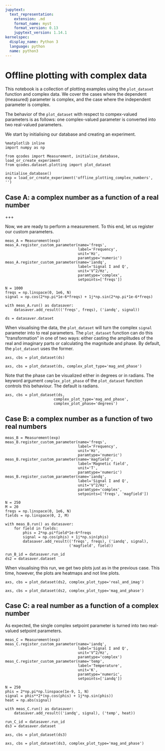 ```yaml
---
jupytext:
  text_representation:
    extension: .md
    format_name: myst
    format_version: 0.13
    jupytext_version: 1.14.1
kernelspec:
  display_name: Python 3
  language: python
  name: python3
---
```


# Offline plotting with complex data

This notebook is a collection of plotting examples using the `plot_dataset` function and complex data. We cover the cases where the dependent (measured) parameter is complex, and the case where the independent parameter is complex.

The behavior of the `plot_dataset` with respect to compex-valued parameters is as follows: one complex-valued parameter is converted into two real-valued parameters.

We start by initialising our database and creating an experiment.

```{code-cell} ipython3
%matplotlib inline
import numpy as np

from qcodes import Measurement, initialise_database, load_or_create_experiment
from qcodes.dataset.plotting import plot_dataset
```

```{code-cell} ipython3
initialise_database()
exp = load_or_create_experiment('offline_plotting_complex_numbers', '')
```

## Case A: a complex number as a function of a real number

+++

Now, we are ready to perform a measurement. To this end, let us register our custom parameters.

```{code-cell} ipython3
meas_A = Measurement(exp)
meas_A.register_custom_parameter(name='freqs',
                                 label='Frequency',
                                 unit='Hz',
                                 paramtype='numeric')
meas_A.register_custom_parameter(name='iandq',
                                 label='Signal I and Q',
                                 unit='V^2/Hz',
                                 paramtype='complex',
                                 setpoints=['freqs'])
```

```{code-cell} ipython3
N = 1000
freqs = np.linspace(0, 1e6, N)
signal = np.cos(2*np.pi*1e-6*freqs) + 1j*np.sin(2*np.pi*1e-6*freqs)

with meas_A.run() as datasaver:
    datasaver.add_result(('freqs', freqs), ('iandq', signal))

ds = datasaver.dataset
```

When visualising the data, the `plot_dataset` will turn the complex `signal` parameter into to real parameters. The `plot_dataset` function can do this "transformation" in one of two ways: either casting the amplitudes of the real and imaginary parts or calculating the magnitude and phase. By default, the `plot_dataset` uses the former.

```{code-cell} ipython3
axs, cbs = plot_dataset(ds)
```

```{code-cell} ipython3
axs, cbs = plot_dataset(ds, complex_plot_type='mag_and_phase')
```

Note that the phase can be visualized either in degrees or in radians. The keyword argument `complex_plot_phase` of the `plot_dataset` function controls this behaviour. The default is radians.

```{code-cell} ipython3
axs, cbs = plot_dataset(ds,
                      complex_plot_type='mag_and_phase',
                      complex_plot_phase='degrees')
```

## Case B: a complex number as a function of two real numbers

```{code-cell} ipython3
meas_B = Measurement(exp)
meas_B.register_custom_parameter(name='freqs',
                                 label='Frequency',
                                 unit='Hz',
                                 paramtype='numeric')
meas_B.register_custom_parameter(name='magfield',
                                 label='Magnetic field',
                                 unit='T',
                                 paramtype='numeric')
meas_B.register_custom_parameter(name='iandq',
                                 label='Signal I and Q',
                                 unit='V^2/Hz',
                                 paramtype='complex',
                                 setpoints=['freqs', 'magfield'])
```

```{code-cell} ipython3
N = 250
M = 20
freqs = np.linspace(0, 1e6, N)
fields = np.linspace(0, 2, M)

with meas_B.run() as datasaver:
    for field in fields:
        phis = 2*np.pi*field*1e-6*freqs
        signal = np.cos(phis) + 1j*np.sin(phis)
        datasaver.add_result(('freqs', freqs), ('iandq', signal),
                             ('magfield', field))

run_B_id = datasaver.run_id
ds2 = datasaver.dataset
```

When visualising this run, we get two plots just as in the previous case. This time, however, the plots are heatmaps and not line plots.

```{code-cell} ipython3
axs, cbs = plot_dataset(ds2, complex_plot_type='real_and_imag')
```

```{code-cell} ipython3
axs, cbs = plot_dataset(ds2, complex_plot_type='mag_and_phase')
```

## Case C: a real number as a function of a complex number

As expected, the single complex setpoint parameter is turned into two real-valued setpoint parameters.

```{code-cell} ipython3
meas_C = Measurement(exp)
meas_C.register_custom_parameter(name='iandq',
                                 label='Signal I and Q',
                                 unit='V^2/Hz',
                                 paramtype='complex')
meas_C.register_custom_parameter(name='temp',
                                 label='Temperature',
                                 unit='K',
                                 paramtype='numeric',
                                 setpoints=['iandq'])
```

```{code-cell} ipython3
N = 250
phis = 2*np.pi*np.linspace(1e-9, 1, N)
signal = phis**2*(np.cos(phis) + 1j*np.sin(phis))
heat = np.abs(signal)

with meas_C.run() as datasaver:
    datasaver.add_result(('iandq', signal), ('temp', heat))

run_C_id = datasaver.run_id
ds3 = datasaver.dataset
```

```{code-cell} ipython3
axs, cbs = plot_dataset(ds3)
```

```{code-cell} ipython3
axs, cbs = plot_dataset(ds3, complex_plot_type='mag_and_phase')
```
